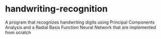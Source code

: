 # handwriting-recognition
A program that recognizes handwriting digits using Principal Components Analysis and a Radial Basis Function Neural Network that are implemented from scratch 
